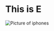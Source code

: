 # This is E
![Picture of iphones](https://9to5mac.com/wp-content/uploads/sites/6/2020/11/Screen-Shot-2020-11-05-at-5.27.58-PM.jpeg?quality=82&strip=all "iphones")
